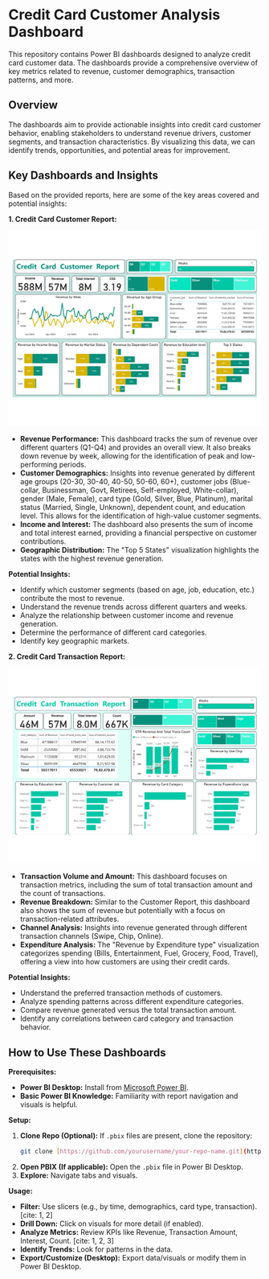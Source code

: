 # Credit Card Customer Analysis Dashboard

This repository contains Power BI dashboards designed to analyze credit card customer data. The dashboards provide a comprehensive overview of key metrics related to revenue, customer demographics, transaction patterns, and more.

## Overview

The dashboards aim to provide actionable insights into credit card customer behavior, enabling stakeholders to understand revenue drivers, customer segments, and transaction characteristics. By visualizing this data, we can identify trends, opportunities, and potential areas for improvement.

## Key Dashboards and Insights

Based on the provided reports, here are some of the key areas covered and potential insights:

**1. Credit Card Customer Report:**

![Dashboard](Images/CreditCardCustomerReport1_image.jpg)


* **Revenue Performance:** This dashboard tracks the sum of revenue over different quarters (Q1-Q4) and provides an overall view. It also breaks down revenue by week, allowing for the identification of peak and low-performing periods.
* **Customer Demographics:** Insights into revenue generated by different age groups (20-30, 30-40, 40-50, 50-60, 60+), customer jobs (Blue-collar, Businessman, Govt, Retirees, Self-employed, White-collar), gender (Male, Female), card type (Gold, Silver, Blue, Platinum), marital status (Married, Single, Unknown), dependent count, and education level. This allows for the identification of high-value customer segments.
* **Income and Interest:** The dashboard also presents the sum of income and total interest earned, providing a financial perspective on customer contributions.
* **Geographic Distribution:** The "Top 5 States" visualization highlights the states with the highest revenue generation.

**Potential Insights:**

* Identify which customer segments (based on age, job, education, etc.) contribute the most to revenue.
* Understand the revenue trends across different quarters and weeks.
* Analyze the relationship between customer income and revenue generation.
* Determine the performance of different card categories.
* Identify key geographic markets.

**2. Credit Card Transaction Report:**

![Dashboard](Images/CreditCardReport1_images.jpg)

* **Transaction Volume and Amount:** This dashboard focuses on transaction metrics, including the sum of total transaction amount and the count of transactions.
* **Revenue Breakdown:** Similar to the Customer Report, this dashboard also shows the sum of revenue but potentially with a focus on transaction-related attributes.
* **Channel Analysis:** Insights into revenue generated through different transaction channels (Swipe, Chip, Online).
* **Expenditure Analysis:** The "Revenue by Expenditure type" visualization categorizes spending (Bills, Entertainment, Fuel, Grocery, Food, Travel), offering a view into how customers are using their credit cards.

**Potential Insights:**

* Understand the preferred transaction methods of customers.
* Analyze spending patterns across different expenditure categories.
* Compare revenue generated versus the total transaction amount.
* Identify any correlations between card category and transaction behavior.

## How to Use These Dashboards

**Prerequisites:**

* **Power BI Desktop:** Install from [Microsoft Power BI](https://powerbi.microsoft.com/).
* **Basic Power BI Knowledge:** Familiarity with report navigation and visuals is helpful.

**Setup:**

1.  **Clone Repo (Optional):** If `.pbix` files are present, clone the repository:
    ```bash
    git clone [https://github.com/yourusername/your-repo-name.git](https://github.com/yourusername/your-repo-name.git)
    ```
2.  **Open PBIX (If applicable):** Open the `.pbix` file in Power BI Desktop.
3.  **Explore:** Navigate tabs and visuals.

**Usage:**

* **Filter:** Use slicers (e.g., by time, demographics, card type, transaction). [cite: 1, 2]
* **Drill Down:** Click on visuals for more detail (if enabled).
* **Analyze Metrics:** Review KPIs like Revenue, Transaction Amount, Interest, Count. [cite: 1, 2, 3]
* **Identify Trends:** Look for patterns in the data.
* **Export/Customize (Desktop):** Export data/visuals or modify them in Power BI Desktop.

